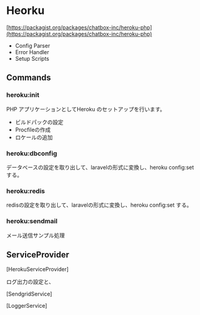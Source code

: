 # Heorku 

[https://packagist.org/packages/chatbox-inc/heroku-php](https://packagist.org/packages/chatbox-inc/heroku-php)

- Config Parser 
- Error Handler
- Setup Scripts

## Commands

### heroku:init

PHP アプリケーションとしてHeroku のセットアップを行います。

- ビルドパックの設定
- Procfileの作成
- ロケールの追加

### heroku:dbconfig

データベースの設定を取り出して、laravelの形式に変換し、heroku config:set する。

### heroku:redis

redisの設定を取り出して、laravelの形式に変換し、heroku config:set する。

### heroku:sendmail

メール送信サンプル処理

## ServiceProvider

[HerokuServiceProvider]

ログ出力の設定と、

[SendgridService]

[LoggerService] 





